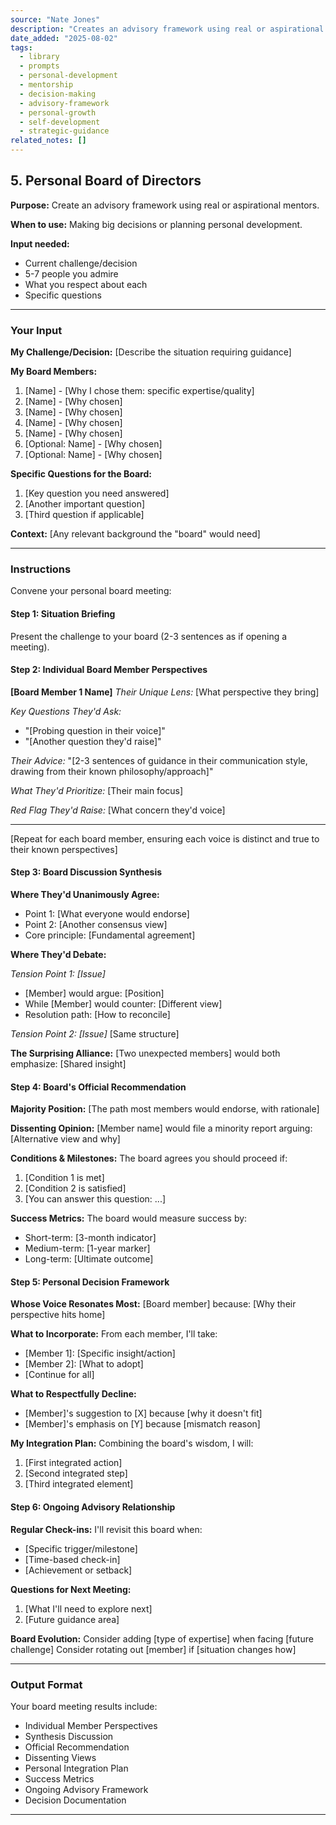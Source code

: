 ```yaml
---
source: "Nate Jones"
description: "Creates an advisory framework using real or aspirational mentors."
date_added: "2025-08-02"
tags:
  - library
  - prompts
  - personal-development
  - mentorship
  - decision-making
  - advisory-framework
  - personal-growth
  - self-development
  - strategic-guidance
related_notes: []
---
```

## 5. Personal Board of Directors

**Purpose:** Create an advisory framework using real or aspirational mentors.

**When to use:** Making big decisions or planning personal development.

**Input needed:**

*   Current challenge/decision
*   5-7 people you admire
*   What you respect about each
*   Specific questions

---

### Your Input

**My Challenge/Decision:** [Describe the situation requiring guidance]

**My Board Members:**

1.  [Name] - [Why I chose them: specific expertise/quality]
2.  [Name] - [Why chosen]
3.  [Name] - [Why chosen]
4.  [Name] - [Why chosen]
5.  [Name] - [Why chosen]
6.  [Optional: Name] - [Why chosen]
7.  [Optional: Name] - [Why chosen]

**Specific Questions for the Board:**

1.  [Key question you need answered]
2.  [Another important question]
3.  [Third question if applicable]

**Context:** [Any relevant background the "board" would need]

---

### Instructions

Convene your personal board meeting:

#### Step 1: Situation Briefing

Present the challenge to your board (2-3 sentences as if opening a meeting).

#### Step 2: Individual Board Member Perspectives

**[Board Member 1 Name]** *Their Unique Lens:* [What perspective they bring]

*Key Questions They'd Ask:*

*   "[Probing question in their voice]"
*   "[Another question they'd raise]"

*Their Advice:* "[2-3 sentences of guidance in their communication style, drawing from their known philosophy/approach]"

*What They'd Prioritize:* [Their main focus]

*Red Flag They'd Raise:* [What concern they'd voice]

---

[Repeat for each board member, ensuring each voice is distinct and true to their known perspectives]

#### Step 3: Board Discussion Synthesis

**Where They'd Unanimously Agree:**

*   Point 1: [What everyone would endorse]
*   Point 2: [Another consensus view]
*   Core principle: [Fundamental agreement]

**Where They'd Debate:**

*Tension Point 1: [Issue]*

*   [Member] would argue: [Position]
*   While [Member] would counter: [Different view]
*   Resolution path: [How to reconcile]

*Tension Point 2: [Issue]* [Same structure]

**The Surprising Alliance:** [Two unexpected members] would both emphasize: [Shared insight]

#### Step 4: Board's Official Recommendation

**Majority Position:** [The path most members would endorse, with rationale]

**Dissenting Opinion:** [Member name] would file a minority report arguing: [Alternative view and why]

**Conditions & Milestones:** The board agrees you should proceed if:

1.  [Condition 1 is met]
2.  [Condition 2 is satisfied]
3.  [You can answer this question: ...]

**Success Metrics:** The board would measure success by:

*   Short-term: [3-month indicator]
*   Medium-term: [1-year marker]
*   Long-term: [Ultimate outcome]

#### Step 5: Personal Decision Framework

**Whose Voice Resonates Most:** [Board member] because: [Why their perspective hits home]

**What to Incorporate:** From each member, I'll take:

*   [Member 1]: [Specific insight/action]
*   [Member 2]: [What to adopt]
*   [Continue for all]

**What to Respectfully Decline:**

*   [Member]'s suggestion to [X] because [why it doesn't fit]
*   [Member]'s emphasis on [Y] because [mismatch reason]

**My Integration Plan:** Combining the board's wisdom, I will:

1.  [First integrated action]
2.  [Second integrated step]
3.  [Third integrated element]

#### Step 6: Ongoing Advisory Relationship

**Regular Check-ins:** I'll revisit this board when:

*   [Specific trigger/milestone]
*   [Time-based check-in]
*   [Achievement or setback]

**Questions for Next Meeting:**

1.  [What I'll need to explore next]
2.  [Future guidance area]

**Board Evolution:** Consider adding [type of expertise] when facing [future challenge] Consider rotating out [member] if [situation changes how]

---

### Output Format

Your board meeting results include:

*   Individual Member Perspectives
*   Synthesis Discussion
*   Official Recommendation
*   Dissenting Views
*   Personal Integration Plan
*   Success Metrics
*   Ongoing Advisory Framework
*   Decision Documentation

---
